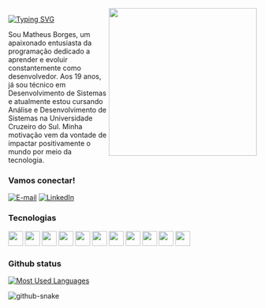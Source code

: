 <img align="right" alt="" height="300px" src="./me.png">

[![Typing SVG](https://readme-typing-svg.demolab.com?font=Fira+Code&weight=600&size=25&pause=1000&color=0066FF&random=false&width=435&height=40&lines=Ol%C3%A1%2C+eu+sou+o+Matheus+Borges!+%F0%9F%91%BE%F0%9F%93%9A%F0%9F%92%99)](https://git.io/typing-svg)

<p align="left">Sou Matheus Borges, um apaixonado entusiasta da programação dedicado a aprender e evoluir constantemente como desenvolvedor. Aos 19 anos, já sou técnico em Desenvolvimento de Sistemas e atualmente estou cursando Análise e Desenvolvimento de Sistemas na Universidade Cruzeiro do Sul. Minha motivação vem da vontade de impactar positivamente o mundo por meio da tecnologia.

<h3 align="left">Vamos conectar!</h3>

[![E-mail](https://img.shields.io/badge/-Email-000?style=for-the-badge&logo=microsoft-outlook&logoColor=0066FF&color:FFF)](mailto:mathesuborgescode@gmail.com)
[![LinkedIn](https://img.shields.io/badge/-LinkedIn-000?style=for-the-badge&logo=linkedin&logoColor=0066FF&color:FFF)](https://www.linkedin.com/in/matheus-borges-coder/)

<h3 align="left">Tecnologias</h3>

<div align="left">
  <img width="30" src="https://cdn.jsdelivr.net/gh/devicons/devicon/icons/html5/html5-original.svg" />
  <img width="30" src="https://cdn.jsdelivr.net/gh/devicons/devicon/icons/css3/css3-original.svg" />
  <img width="30" src="https://cdn.jsdelivr.net/gh/devicons/devicon/icons/javascript/javascript-original.svg" />
  <img width="30" src="https://www.svgrepo.com/show/452075/node-js.svg" />
  <img width="30" src="https://www.svgrepo.com/show/374146/typescript-official.svg" />
  <img width="30" src="https://cdn.worldvectorlogo.com/logos/react-2.svg" />
  <img width="30" src="https://cdn.worldvectorlogo.com/logos/next-js.svg" />
  <img width="30" src="https://www.svgrepo.com/show/452156/angular.svg" />
  <img width="30" src="https://cdn.jsdelivr.net/gh/devicons/devicon/icons/svelte/svelte-original.svg" />
  <img width="30" src="https://www.svgrepo.com/show/373604/flutter.svg" />
  <img width="30" src="https://cdn.jsdelivr.net/gh/devicons/devicon/icons/spring/spring-original.svg" />
</div>

<h3>Github status</h3>

[![Most Used Languages](https://github-readme-stats-git-masterrstaa-rickstaa.vercel.app/api/top-langs/?username=borgeta-code&line_height=10&card_width=290&layout=compact&hide_title=false&count_private=true&langs_count=4&show_icons=true&title_color=0066FF&hide=html,css&bg_color=000&text_color=8B8B8B&border_radius=3&border_color=561760&count_private=true)](https://github.com/mari4souza/github-readme-stats)
<br>

<picture>
  <source media="(prefers-color-scheme: dark)" srcset="github-snake-dark.svg" />
  <source media="(prefers-color-scheme: light)" srcset="github-snake.svg" />
  <img alt="github-snake" src="github-snake.svg" />
</picture>
